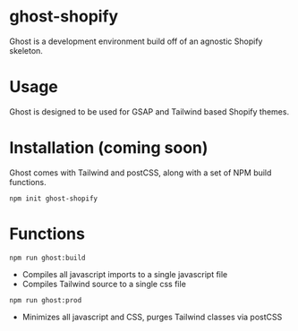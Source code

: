 # ghost-shopify
Ghost is a development environment build off of an agnostic Shopify skeleton. 

# Usage
Ghost is designed to be used for GSAP and Tailwind based Shopify themes.

# Installation (coming soon)

Ghost comes with Tailwind and postCSS, along with a set of NPM build functions.

```
npm init ghost-shopify
```

# Functions

```
npm run ghost:build
```

* Compiles all javascript imports to a single javascript file
* Compiles Tailwind source to a single css file

```
npm run ghost:prod
```

* Minimizes all javascript and CSS, purges Tailwind classes via postCSS
